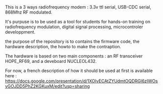 
This is a 3 ways radiofrequency modem : 3.3v ttl serial, USB-CDC serial, 868Mhz RF modulated.

It's purpuse is to be used as a tool for students for hands-on training on radiofrequency modulation, digital signal processing, microcontroler developpment.

the purpose of the repository is to contains the firmware code, the hardware description, the howto to make the contraption.

The hardware is based on two main components : an RF transceiver HOPE_RF69, and a deveboard NUCLEOL432.

For now, a french description of how it should be used at first is available here :
https://docs.google.com/presentation/d/1XOIvECAtZYUdmtOQDRGl6zIWOsvGOJDD5PhZ2KGKuxM/edit?usp=sharing

